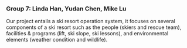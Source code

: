 ### Group 7: Linda Han, Yudan Chen, Mike Lu

Our project entails a ski resort operation system, it focuses on several components of a ski resort such as the people (skiers and rescue team), facilities & programs (lift, ski slope, ski lessons), and environmental elements (weather condition and wildlife).
